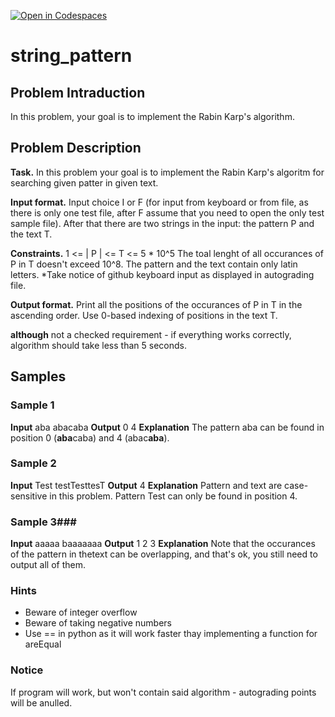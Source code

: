 [![Open in Codespaces](https://classroom.github.com/assets/launch-codespace-f4981d0f882b2a3f0472912d15f9806d57e124e0fc890972558857b51b24a6f9.svg)](https://classroom.github.com/open-in-codespaces?assignment_repo_id=10702855)
# string_pattern
## Problem Intraduction
In this problem, your goal is to implement the Rabin Karp's algorithm.

## Problem Description
**Task.** 
In this problem your goal is to implement the Rabin Karp's algoritm for searching given patter in given text.

**Input format.** 
Input choice I or F (for input from keyboard or from file, as there is only one test file, after F assume that you need to open the only test sample file).
After that there are two strings in the input: the pattern P and the text T.

**Constraints.**
1 <= | P | <= T <= 5 * 10^5
The toal lenght of all occurances of P in T doesn't exceed 10^8.
The pattern and the text contain only latin letters.
*Take notice of github keyboard input as displayed in autograding file.

**Output format.**
Print all the positions of the occurances of P in T in the ascending order. Use 0-based indexing of positions in the text T.


**although** not a checked requirement - if everything works correctly, algorithm should take less than 5 seconds.

## Samples
### Sample 1
**Input**
aba
abacaba
**Output**
0 4
**Explanation**
The pattern aba can be found in position 0 (**aba**caba) and 4 (abac**aba**).
### Sample 2
**Input**
Test
testTesttesT
**Output**
4
**Explanation**
Pattern and text are case-sensitive in this problem. Pattern Test can only be found in position 4.
### Sample 3###
**Input**
aaaaa
baaaaaaa
**Output**
1 2 3
**Explanation**
Note that the occurances of the pattern in thetext can be overlapping, and that's ok, you still need to output all of them.

### Hints
* Beware of integer overflow
* Beware of taking negative numbers
* Use == in python as it will work faster thay implementing a function for areEqual

### Notice
If program will work, but won't contain said algorithm - autograding points will be anulled.
